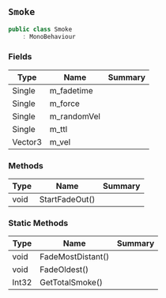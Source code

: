 ## `Smoke`

```csharp
public class Smoke
    : MonoBehaviour

```

### Fields

| Type | Name | Summary | 
| --- | --- | --- | 
| Single | m_fadetime |  | 
| Single | m_force |  | 
| Single | m_randomVel |  | 
| Single | m_ttl |  | 
| Vector3 | m_vel |  | 


### Methods

| Type | Name | Summary | 
| --- | --- | --- | 
| void | StartFadeOut() |  | 


### Static Methods

| Type | Name | Summary | 
| --- | --- | --- | 
| void | FadeMostDistant() |  | 
| void | FadeOldest() |  | 
| Int32 | GetTotalSmoke() |  | 


